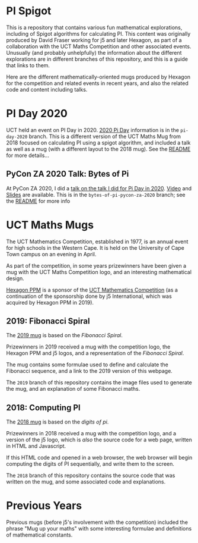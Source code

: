 PI Spigot
=========

This is a repository that contains various fun mathematical explorations, including of Spigot algorithms for calculating PI.
This content was originally produced by David Fraser working for j5 and later Hexagon, as part of a collaboration with the UCT Maths Competition and other associated events.
Unusually (and probably unhelpfully) the information about the different explorations are in different branches of this repository, and this is a guide that links to them.

Here are the different mathematically-oriented mugs produced by Hexagon for the competition and related events in recent years, and also the related code and content including talks.


PI Day 2020
===========

UCT held an event on PI Day in 2020. [2020 Pi Day](https://github.com/davidfraser/pi-spigot/blob/pi-day-2020/README.md) information is in the `pi-day-2020` branch.
This is a different version of the UCT Maths Mug from 2018 focused on calculating PI using a spigot algorithm, and included a talk as well as a mug (with a different layout to the 2018 mug).
See the [README](https://github.com/davidfraser/pi-spigot/blob/pi-day-2020/README.md) for more details...

PyCon ZA 2020 Talk: Bytes of Pi
-------------------------------

At PyCon ZA 2020, I did a [talk on the talk I did for Pi Day in 2020](https://2020.za.pycon.org/talks/26-bytes-of-pi/
).
[Video](https://www.youtube.com/watch?v=RvLdHUnpzEk) and [Slides](https://speakerdeck.com/pyconza/bytes-of-pi-by-david-fraser) are available.
This is in the `bytes-of-pi-pycon-za-2020` branch; see the [README](https://github.com/davidfraser/pi-spigot/blob/bytes-of-pi-pycon-za-2020/README.md) for more info

UCT Maths Mugs
==============

The UCT Mathematics Competition, established in 1977, is an annual event for high schools in the Western Cape.  It is held on the University of Cape Town campus on an evening in April.

As part of the competition, in some years prizewinners have been given a mug with the UCT Maths Competition logo, and an interesting mathematical design.

[Hexagon PPM](https://hexagonppm.com/) is a sponsor of the 
[UCT Mathematics Competition](http://www.uctmathscompetition.org.za/) (as a continuation of the sponsorship done by j5 International, which was acquired by Hexagon PPM in 2019).

2019: Fibonacci Spiral
----------------------

The [2019 mug](https://github.com/davidfraser/pi-spigot/blob/2019/README.md) is based on the *Fibonacci Spiral*.

Prizewinners in 2019 received a mug with the competition logo, the Hexagon PPM and j5 logos, and a representation of the _Fibonacci Spiral_.

The mug contains some formulae used to define and calculate the Fibonacci sequence, and a link to the 2019 version of this webpage.

The `2019` branch of this repository contains the image files used to generate the mug, and an explanation of some Fibonacci maths.

2018: Computing PI
------------------

The [2018 mug](https://github.com/davidfraser/pi-spigot/blob/2018/README.md) is based on the *digits of pi*.

Prizewinners in 2018 received a mug with the competition logo, and a version of the j5 logo, which is _also_ the source code for a web page, written in HTML and Javascript.

If this HTML code and opened in a web browser, the web browser will begin computing the digits of PI sequentially, and write them to the screen.

The `2018` branch of this repository contains the source code that was written on the mug, and some associated code and explanations.

Previous Years
==============

Previous mugs (before j5's involvement with the competition) included the phrase "Mug up your maths" with some interesting formulae and definitions of mathematical constants.

